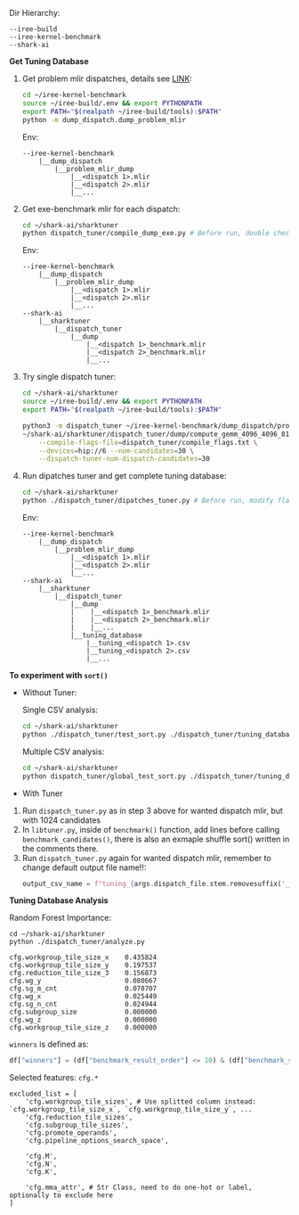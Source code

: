Dir Hierarchy:
```
--iree-build
--iree-kernel-benchmark
--shark-ai
```

**Get Tuning Database**
1. Get problem mlir dispatches, details see [LINK](https://github.com/RattataKing/iree-kernel-benchmark/blob/dump_gemm/dump_dispatch/README.md):
    ```bash
    cd ~/iree-kernel-benchmark
    source ~/iree-build/.env && export PYTHONPATH
    export PATH="$(realpath ~/iree-build/tools):$PATH"
    python -m dump_dispatch.dump_problem_mlir
    ```
    Env:
    ```
    --iree-kernel-benchmark
        |__dump_dispatch
            |__problem_mlir_dump
                |__<dispatch 1>.mlir
                |__<dispatch 2>.mlir
                |__...
    ```

2. Get exe-benchmark mlir for each dispatch:
    ```bash
    cd ~/shark-ai/sharktuner
    python dispatch_tuner/compile_dump_exe.py # Before run, double check command flags (ex. gfx device) in run_iree_compile()
    ```
    Env:
    ```
    --iree-kernel-benchmark
        |__dump_dispatch
            |__problem_mlir_dump
                |__<dispatch 1>.mlir
                |__<dispatch 2>.mlir
                |__...
    --shark-ai
        |__sharktuner
            |__dispatch_tuner
                |__dump
                    |__<dispatch 1>_benchmark.mlir
                    |__<dispatch 2>_benchmark.mlir
                    |__...
    ```

3. Try single dispatch tuner:
    ```bash
    cd ~/shark-ai/sharktuner
    source ~/iree-build/.env && export PYTHONPATH
    export PATH="$(realpath ~/iree-build/tools):$PATH"

    python3 -m dispatch_tuner ~/iree-kernel-benchmark/dump_dispatch/problem_mlir_dump/compute_gemm_4096_4096_8192_f16_f32_tB_benchmark.mlir \
    ~/shark-ai/sharktuner/dispatch_tuner/dump/compute_gemm_4096_4096_8192_f16_f32_tB_benchmark.mlir \
        --compile-flags-file=dispatch_tuner/compile_flags.txt \
        --devices=hip://6 --num-candidates=30 \
        --dispatch-tuner-num-dispatch-candidates=30
    ```

4. Run dipatches tuner and get complete tuning database:
    ```bash
    cd ~/shark-ai/sharktuner
    python ./dispatch_tuner/dipatches_tuner.py # Before run, modify flags in cmd[] in main() to use target device
    ```
    Env:
    ```
    --iree-kernel-benchmark
        |__dump_dispatch
            |__problem_mlir_dump
                |__<dispatch 1>.mlir
                |__<dispatch 2>.mlir
                |__...
    --shark-ai
        |__sharktuner
            |__dispatch_tuner
                |__dump
                |    |__<dispatch 1>_benchmark.mlir
                |    |__<dispatch 2>_benchmark.mlir
                |    |__...
                |__tuning_database
                    |__tuning_<dispatch 1>.csv
                    |__tuning_<dispatch 2>.csv
                    |__...
    ```


**To experiment with `sort()`**
- Without Tuner:

    Single CSV analysis:
    ```bash
    cd ~/shark-ai/sharktuner
    python ./dispatch_tuner/test_sort.py ./dispatch_tuner/tuning_database/tuning_compute_gemm_4096_4096_8192_f16_f32_tB.csv
    ```
    Multiple CSV analysis:
    ```bash
    cd ~/shark-ai/sharktuner
    python dispatch_tuner/global_test_sort.py ./dispatch_tuner/tuning_database
    ```

- With Tuner
1. Run `dispatch_tuner.py` as in step 3 above for wanted dispatch mlir, but with 1024 candidates
2. In `libtuner.py`, inside of `benchmark()` function, add lines before calling `benchmark_candidates()`, there is also an exmaple shuffle sort() written in the comments there.
3. Run `dispatch_tuner.py` again for wanted dispatch mlir, remember to change default output file name!!:
    ```python
    output_csv_name = f"tuning_{args.dispatch_file.stem.removesuffix('_benchmark')}_shuffle.csv" # Naming example
    ```


**Tuning Database Analysis**

Random Forest Importance:
```base
cd ~/shark-ai/sharktuner
python ./dispatch_tuner/analyze.py
```
```
cfg.workgroup_tile_size_x    0.435824
cfg.workgroup_tile_size_y    0.197537
cfg.reduction_tile_size_3    0.156873
cfg.wg_y                     0.080667
cfg.sg_m_cnt                 0.078707
cfg.wg_x                     0.025449
cfg.sg_n_cnt                 0.024944
cfg.subgroup_size            0.000000
cfg.wg_z                     0.000000
cfg.workgroup_tile_size_z    0.000000
```

`winners` is defined as:
```python
df["winners"] = (df["benchmark_result_order"] <= 10) & (df["benchmark_speedup"] < 1)
```
Selected features: `cfg.*`
```
excluded_list = [
    'cfg.workgroup_tile_sizes', # Use splitted column instead: `cfg.workgroup_tile_size_x`, `cfg.workgroup_tile_size_y`, ...
    'cfg.reduction_tile_sizes',
    'cfg.subgroup_tile_sizes',
    'cfg.promote_operands',
    'cfg.pipeline_options_search_space',

    'cfg.M',
    'cfg.N',
    'cfg.K',

    'cfg.mma_attr', # Str Class, need to do one-hot or label, optionally to exclude here
]
```
